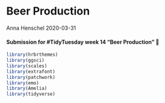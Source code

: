 Beer Production
================
Anna Henschel
2020-03-31

#### Submission for \#TidyTuesday week 14 “Beer Production” 🍺

``` r
library(hrbrthemes)
library(ggsci)
library(scales)
library(extrafont)
library(patchwork)
library(emo)
library(Amelia)
library(tidyverse)
```
